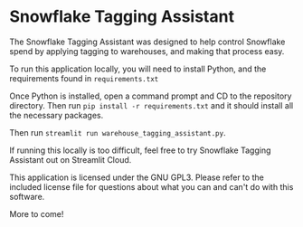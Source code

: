 # Snowflake Tagging Assistant

The Snowflake Tagging Assistant was designed to help control Snowflake spend by applying tagging 
to warehouses, and making that process easy.

To run this application locally, you will need to install Python, and the requirements found 
in `requirements.txt`

Once Python is installed, open a command prompt and CD to the repository directory. Then run 
`pip install -r requirements.txt` and it should install all the necessary packages.

Then run `streamlit run warehouse_tagging_assistant.py`.

If running this locally is too difficult, feel free to try Snowflake Tagging Assistant out on Streamlit Cloud.

This application is licensed under the GNU GPL3. Please refer to the included license file 
for questions about what you can and can't do with this software.

More to come!